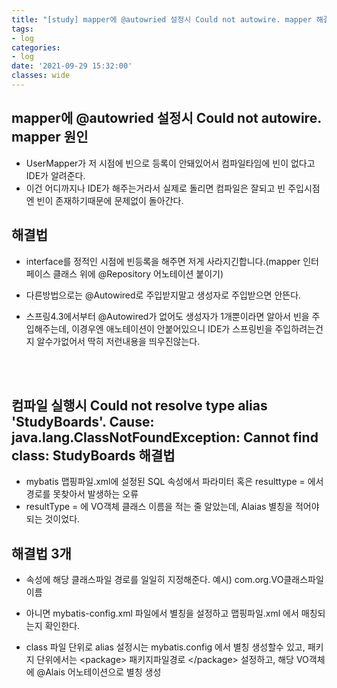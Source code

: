 ```yaml
---
title: "[study] mapper에 @autowried 설정시 Could not autowire. mapper 해결법. 그외"
tags:
- log
categories:
- log
date: '2021-09-29 15:32:00'
classes: wide
---
```


## mapper에 @autowried 설정시 Could not autowire. mapper 원인
- UserMapper가 저 시점에 빈으로 등록이 안돼있어서 컴파일타임에 빈이 없다고 IDE가 알려준다. 
- 이건 어디까지나 IDE가 해주는거라서 실제로 돌리면 컴파일은 잘되고 빈 주입시점엔 빈이 존재하기때문에 문제없이 돌아간다.

## 해결법
- interface를 정적인 시점에 빈등록을 해주면 저게 사라지긴합니다.(mapper 인터페이스 클래스 위에 @Repository 어노테이션 붙이기)

- 다른방법으로는 @Autowired로 주입받지말고 생성자로 주입받으면 안뜬다. 
- 스프링4.3에서부터 @Autowired가 없어도 생성자가 1개뿐이라면 알아서 빈을 주입해주는데, 이경우엔 애노테이션이 안붙어있으니 IDE가 스프링빈을 주입하려는건지 알수가없어서 딱히 저런내용을 띄우진않는다.


<br/>
<br/>

## 컴파일 실행시 Could not resolve type alias 'StudyBoards'.  Cause: java.lang.ClassNotFoundException: Cannot find class: StudyBoards 해결법
- mybatis 맵핑파일.xml에 설정된 SQL 속성에서 파라미터 혹은 resulttype = 에서 경로를 못찾아서 발생하는 오류
- resultType = 에 VO객체 클래스 이름을 적는 줄 알았는데, Alaias 별칭을 적어야 되는 것이었다.

## 해결법 3개
- 속성에 해당 클래스파일 경로를 일일히 지정해준다. 예시) com.org.VO클래스파일 이름

- 아니면 mybatis-config.xml 파일에서 별칭을 설정하고 맵핑파일.xml 에서 매칭되는지 확인한다.
- class 파일 단위로 alias 설정시는 mybatis.config 에서 별칭 생성할수 있고, 패키지 단위에서는 \<package> 패키지파일경로 \</package> 설정하고, 해당 VO객체에 @Alais 어노테이션으로 별칭 생성